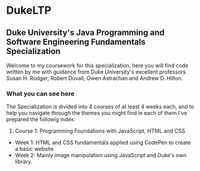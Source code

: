 # DukeLTP
## Duke University's Java Programming and Software Engineering Fundamentals Specialization

Welcome to my coursework for this specialization, here you will find code written by me with guidance from Duke University's excellent professors Susan H. Rodger, 
Robert Duvall, Owen Astrachan and Andrew D. Hilton. 

### What you can see here
The Specialization is divided into 4 courses of at least 4 weeks each, and to help you navigate through the themes you might find in each of them I've prepared the followig index:

1. Course 1: Programming Foundations with JavaScript, HTML and CSS
  - Week 1: HTML and CSS fundamentals applied using CodePen to create a basic website.
  - Week 2: Mainly image manipulation using JavaScript and Duke's own library. 
